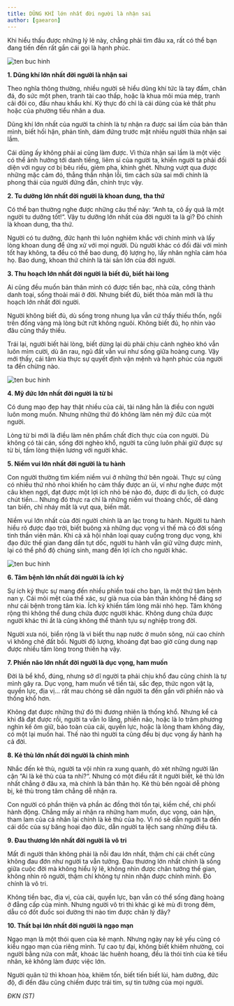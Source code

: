 ```yaml
---
title: DŨNG KHÍ lớn nhất đời người là nhận sai
author: [gaearon]
---
```


Khi hiểu thấu được những lý lẽ này, chẳng phải tìm đâu xa, rất có thể bạn đang tiến đến rất gần cái gọi là hạnh phúc.

![ten buc hinh](http://st.phununews.vn/staticFile/Subject/2017/07/03/586726/clip_image012.jpg "ten buc hinh")

**1. Dũng khí lớn nhất đời người là nhận sai**

Theo nghĩa thông thường, nhiều người sẽ hiểu dũng khí tức là tay đấm, chân đá, đọ sức một phen, tranh tài cao thấp, hoặc là khua môi múa mép, tranh cãi đôi co, đấu nhau khẩu khí. Kỳ thực đó chỉ là cái dũng của kẻ thất phu hoặc của phường tiểu nhân a dua.

Dũng khí lớn nhất của người ta chính là tự nhận ra được sai lầm của bản thân mình, biết hối hận, phản tỉnh, dám đứng trước mặt nhiều người thừa nhận sai lầm.

Cái dũng ấy không phải ai cũng làm được. Vì thừa nhận sai lầm là một việc có thể ảnh hưởng tới danh tiếng, liêm sỉ của người ta, khiến người ta phải đối diện với nguy cơ bị bêu riếu, gièm pha, khinh ghét. Nhưng vượt qua được những mặc cảm đó, thẳng thắn nhận lỗi, tìm cách sửa sai mới chính là phong thái của người đứng đắn, chính trực vậy.

**2. Tu dưỡng lớn nhất đời người là khoan dung, tha thứ**

Có thể bạn thường nghe được những câu thế này: “Anh ta, cô ấy quả là một người tu dưỡng tốt!“. Vậy tu dưỡng lớn nhất của đời người ta là gì? Đó chính là khoan dung, tha thứ.

Người có tu dưỡng, đức hạnh thì luôn nghiêm khắc với chính mình và lấy lòng khoan dung để ứng xử với mọi người. Dù người khác có đối đãi với mình tốt hay không, ta đều có thể bao dung, độ lượng họ, lấy nhân nghĩa cảm hóa họ. Bao dung, khoan thứ chính là tài sản lớn của đời người.

**3. Thu hoạch lớn nhất đời người là biết đủ, biết hài lòng**

Ai cũng đều muốn bản thân mình có được tiền bạc, nhà cửa, công thành danh toại, sống thoải mái ở đời. Nhưng biết đủ, biết thỏa mãn mới là thu hoạch lớn nhất đời người.

Người không biết đủ, dù sống trong nhung lụa vẫn cứ thấy thiếu thốn, ngồi trên đống vàng mà lòng bứt rứt không nguôi. Không biết đủ, họ nhìn vào đâu cũng thấy thiếu.

Trái lại, người biết hài lòng, biết dừng lại dù phải chịu cảnh nghèo khó vẫn luôn mỉm cười, dù ăn rau, ngủ đất vẫn vui như sống giữa hoàng cung. Vậy mới thấy, cái tâm kia thực sự quyết định vận mệnh và hạnh phúc của người ta đến chừng nào.

![ten buc hinh](http://st.phununews.vn/staticFile/Subject/2017/07/03/586726/clip_image009.jpg "ten buc hinh")

**4. Mỹ đức lớn nhất đời người là từ bi**

Có dung mạo đẹp hay thật nhiều của cải, tài năng hẳn là điều con người luôn mong muốn. Nhưng những thứ đó không làm nên mỹ đức của một người.

Lòng từ bi mới là điều làm nên phẩm chất đích thực của con người. Dù không có tài cán, sống đời nghèo khổ, người ta cũng luôn phải giữ được sự từ bi, tấm lòng thiện lương với người khác.

**5. Niềm vui lớn nhất đời người là tu hành**

Con người thường tìm kiếm niềm vui ở những thứ bên ngoài. Thực sự cũng có nhiều thứ nhỏ nhoi khiến họ cảm thấy được an ủi, ví như nghe được một câu khen ngợi, đạt được một lợi ích nhỏ bé nào đó, được đi du lịch, có được chút tiền… Nhưng đó thực ra chỉ là những niềm vui thoáng chốc, dễ dàng tan biến, chỉ nháy mắt là vụt qua, biến mất.

Niềm vui lớn nhất của đời người chính là an lạc trong tu hành. Người tu hành hiểu rõ được đạo trời, biết buông xả những dục vọng vì thế mà có đời sống tinh thần viên mãn. Khi cả xã hội nhân loại quay cuồng trong dục vọng, khi đạo đức thế gian đang dần tụt dốc, người tu hành vẫn giữ vững được mình, lại có thể phổ độ chúng sinh, mang đến lợi ích cho người khác.

![ten buc hinh](http://st.phununews.vn/staticFile/Subject/2017/07/03/586726/clip_image011.jpg "ten buc hinh")

**6. Tâm bệnh lớn nhất đời người là ích kỷ**

Sự ích kỷ thực sự mang đến nhiều phiền toái cho bạn, là một thứ tâm bệnh nan y. Cái mỏi mệt của thể xác, sự già nua của bản thân không hề đáng sợ như cái bệnh trong tâm kia. Ích kỷ khiến tấm lòng mãi nhỏ hẹp. Tâm không rộng thì không thể dung chứa được người khác. Không dung chứa được người khác thì ắt là cũng không thể thành tựu sự nghiệp trong đời.

Người xưa nói, biển rộng là vì biết thu nạp nước ở muôn sông, núi cao chính vì không chê đất bồi. Người độ lượng, khoáng đạt bao giờ cũng dung nạp được nhiều tấm lòng trong thiên hạ vậy.

**7. Phiền não lớn nhất đời người là dục vọng, ham muốn**

Đời là bể khổ, đúng, nhưng sở dĩ người ta phải chịu khổ đau cũng chính là tự mình gây ra. Dục vọng, ham muốn về tiền tài, sắc đẹp, thức ngon vật lạ, quyền lực, địa vị… rất mau chóng sẽ dẫn người ta đến gần với phiền não và thống khổ hơn.

Không đạt được những thứ đó thì đương nhiên là thống khổ. Nhưng kể cả khi đã đạt được rồi, người ta vẫn lo lắng, phiền não, hoặc là lo trăm phương nghìn kế ôm giữ, bảo toàn của cải, quyền lực, hoặc là lòng tham không đáy, có một lại muốn hai. Thế nào thì người ta cũng đều bị dục vọng ấy hành hạ cả đời.

**8. Kẻ thù lớn nhất đời người là chính mình**

Nhắc đến kẻ thù, người ta vội nhìn ra xung quanh, dò xét những người lân cận “Ai là kẻ thù của ta nhỉ?“. Nhưng có một điều rất ít người biết, kẻ thù lớn nhất chẳng ở đâu xa, mà chính là bản thân họ. Kẻ thù bên ngoài dễ phòng bị, kẻ thù trong tâm chẳng dễ nhận ra.

Con người có phần thiện và phần ác đồng thời tồn tại, kiềm chế, chi phối hành động. Chẳng mấy ai nhận ra những ham muốn, dục vọng, oán hận, tham lam của cá nhân lại chính là kẻ thù của họ. Vì nó sẽ dẫn người ta đến cái dốc của sự băng hoại đạo đức, dẫn người ta lệch sang những điều tà.

**9. Đau thương lớn nhất đời người là vô tri**

Mất đi người thân không phải là nỗi đau lớn nhất, thậm chí cái chết cũng không đau đớn như người ta vẫn tưởng. Đau thương lớn nhất chính là sống giữa cuộc đời mà không hiểu lý lẽ, không nhìn được chân tướng thế gian, không nhìn rõ người, thậm chí không tự nhìn nhận được chính mình. Đó chính là vô tri.

Không tiền bạc, địa vị, của cải, quyền lực, bạn vẫn có thể sống đàng hoàng ở đẳng cấp của mình. Nhưng người vô tri thì khác gì kẻ mù đi trong đêm, dẫu có đốt đuốc soi đường thì nào tìm được chân lý đây?

**10. Thất bại lớn nhất đời người là ngạo mạn**

Ngạo mạn là một thói quen của kẻ mạnh. Nhưng ngày nay kẻ yếu cũng có kiểu ngạo mạn của riêng mình. Tự cao tự đại, không biết khiêm nhường, coi người bằng nửa con mắt, khoác lác huênh hoang, đều là thói tính của kẻ tiểu nhân, kẻ không làm được việc lớn.

Người quân tử thì khoan hòa, khiêm tốn, biết tiến biết lùi, hàm dưỡng, đức độ, đi đến đâu cũng chiếm được trái tim, sự tin tưởng của mọi người.

*ĐKN (ST)​*